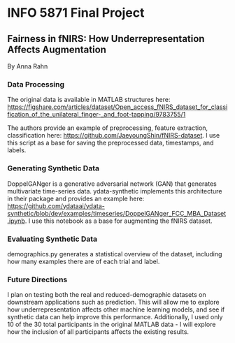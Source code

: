 # INFO 5871 Final Project
## Fairness in fNIRS: How Underrepresentation Affects Augmentation
By Anna Rahn

### Data Processing
The original data is available in MATLAB structures here: https://figshare.com/articles/dataset/Open_access_fNIRS_dataset_for_classification_of_the_unilateral_finger-_and_foot-tapping/9783755/1

The authors provide an example of preprocessing, feature extraction, classification here: https://github.com/JaeyoungShin/fNIRS-dataset. I use this script as a base for saving the preprocessed data, timestamps, and labels.

### Generating Synthetic Data
DoppelGANger is a generative adversarial network (GAN) that generates multivariate time-series data. ydata-synthetic implements this architecture in their package and provides an example here: https://github.com/ydataai/ydata-synthetic/blob/dev/examples/timeseries/DoppelGANger_FCC_MBA_Dataset.ipynb. I use this notebook as a base for augmenting the fNIRS dataset.

### Evaluating Synthetic Data
demographics.py generates a statistical overview of the dataset, including how many examples there are of each trial and label.

### Future Directions
I plan on testing both the real and reduced-demographic datasets on downstream applications such as prediction. This will allow me to explore how underrepresentation affects other machine learning models, and see if synthetic data can help improve this performance. Additionally, I used only 10 of the 30 total participants in the original MATLAB data - I will explore how the inclusion of all participants affects the existing results.
